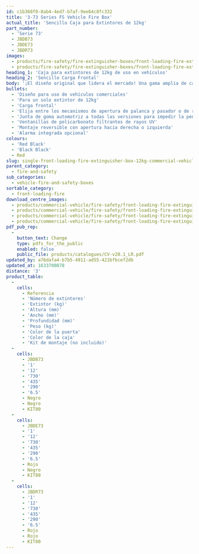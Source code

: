```yaml
---
id: c1b368f0-8ab4-4ed7-b7af-9ee64c8fc332
title: '3-73 Series FS Vehicle Fire Box'
actual_title: 'Sencillo Caja para Extintores de 12kg'
part_number:
  - 'Serie 73'
  - JBDB73
  - JBDE73
  - JBDR73
images:
  - products/fire-safety/fire-extinguisher-boxes/front-loading-fire-extinguisher-boxes/73/images-lr/Product_Image_776x776_(518x518_focus_area)-JBDE73_01.jpg
  - products/fire-safety/fire-extinguisher-boxes/front-loading-fire-extinguisher-boxes/73/images-lr/Product_Image_776x776_(518x518_focus_area)-JBDE73_02.jpg
heading_1: 'Caja para extintores de 12kg de uso en vehículos'
heading_2: 'Sencillo Carga Frontal'
body: '¡El diseño original que lidera el mercado! Una gama amplia de cajas para extintores de carga frontal para rápido acceso en situación de emergencia.'
bullets:
  - 'Diseño para uso de vehículos comerciales'
  - 'Para un solo extintor de 12kg'
  - 'Carga frontal'
  - 'Elija entre los mecanismos de apertura de palanca y pasador o de rotura de cristal'
  - 'Junta de goma automotriz a todas las versiones para impedir la penetración de agua y polvo'
  - 'Ventanillas de policarbonato filtrantes de rayos UV'
  - 'Montaje reversible con apertura hacia derecha o izquierda'
  - 'Alarma integrada opcional'
colours:
  - 'Red Black'
  - 'Black Black'
  - Red
slug: single-front-loading-fire-extinguisher-box-12kg-commercial-vehicle-fs
parent_category:
  - fire-and-safety
sub_categories:
  - vehicle-fire-and-safety-boxes
sortable_category:
  - front-loading-fire
download_centre_images:
  - products/commercial-vehicle/fire-safety/front-loading-fire-extinguisher-boxes/73/images-hr/JBDE73_001.jpg
  - products/commercial-vehicle/fire-safety/front-loading-fire-extinguisher-boxes/73/images-hr/JBDE73_002.jpg
  - products/commercial-vehicle/fire-safety/front-loading-fire-extinguisher-boxes/73/images-hr/JBDE73_003.jpg
  - products/commercial-vehicle/fire-safety/front-loading-fire-extinguisher-boxes/73/images-hr/JBDE73_004.jpg
pdf_pub_rep:
  -
    button_text: Change
    type: pdfs_for_the_public
    enabled: false
    public_file: products/catalogues/CV-v20.1_LR.pdf
updated_by: a76dafa4-b7b5-4911-ad55-421bfbcef2db
updated_at: 1633700878
distance: '3'
product_table:
  -
    cells:
      - Referencia
      - 'Número de extintores'
      - 'Extintor (kg)'
      - 'Altura (mm)'
      - 'Ancho (mm)'
      - 'Profundidad (mm)'
      - 'Peso (kg)'
      - 'Color de la puerta'
      - 'Color de la caja'
      - 'Kit de montaje (no incluido)'
  -
    cells:
      - JBDB73
      - '1'
      - '12'
      - '730'
      - '435'
      - '290'
      - '6.5'
      - Negro
      - Negro
      - KIT80
  -
    cells:
      - JBDE73
      - '1'
      - '12'
      - '730'
      - '435'
      - '290'
      - '6.5'
      - Rojo
      - Negro
      - KIT80
  -
    cells:
      - JBDR73
      - '1'
      - '12'
      - '730'
      - '435'
      - '290'
      - '6.5'
      - Rojo
      - Rojo
      - KIT80
---
```

